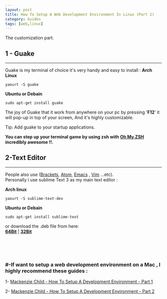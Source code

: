 ```yaml
---
layout: post
title: How To Setup A Web Development Environment In Linux (Part 2)
category: Guides
tags: [web,linux]
---
```

The customization part.

<!--excerpt-->

## 1 - Guake
---
Guake is my terminal of choice it's very handy and easy to install : 
**Arch Linux**  

	yaourt -S guake

**Ubuntu or Debain**  

	sudo apt-get install guake

The joy of Guake that it work from anywhere on your pc 
by pressing '**F12**' it will pop-up in top of your screen, And it's 
highly customizable.  

Tip: Add guake to your startup applications.  

  

**You can step up your terminal game by using zsh with <a href="http://ohmyz.sh/" target="_blank">Oh My ZSH</a> incredibly awesome !!.**


## 2-Text Editor
---
People also use (<a href="http://brackets.io/" target="_blank">Brackets</a>, <a href="">Atom</a>, <a href="https://www.gnu.org/software/emacs/" target="_blank">Emacs</a> , <a href="http://www.vim.org/" target="_blank">Vim</a> ...etc).  
Personally i use sublime Text 3 as my main text editor :  

**Arch linux**  

	yaourt -S sublime-text-dev

**Ubuntu or Debain**  

	sudo apt-get install sublime-text

or download the .deb file from here:  
	<a href="http://c758482.r82.cf2.rackcdn.com/sublime-text_build-3083_amd64.deb" target="_blank">**64Bit**</a> | 
	<a href="http://c758482.r82.cf2.rackcdn.com/sublime-text_build-3083_i386.deb" target="_blank">**32Bit**</a>		

 
<br>  
<br>  
<br>


### #-**If want to setup a web development environment on a Mac , I highly recommend these guides :**  

  1- <a href="https://www.youtube.com/watch?v=tpyDK-Y44eI" target="_blank">Mackenzie Child - How To Setup A Development Environment - Part 1</a>  

  2- <a href="https://www.youtube.com/watch?v=sWqaN1s14jk" target="_blank">Mackenzie Child - How To Setup A Development Environment - Part 2</a>  